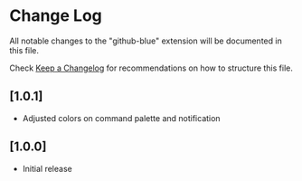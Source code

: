 # Change Log

All notable changes to the "github-blue" extension will be documented in this file.

Check [Keep a Changelog](http://keepachangelog.com/) for recommendations on how to structure this file.

## [1.0.1]

- Adjusted colors on command palette and notification

## [1.0.0]

- Initial release
